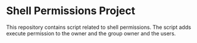 # Shell Permissions Project

This repository contains script related to shell permissions. The script adds execute permission to the owner and the group owner and the users.
